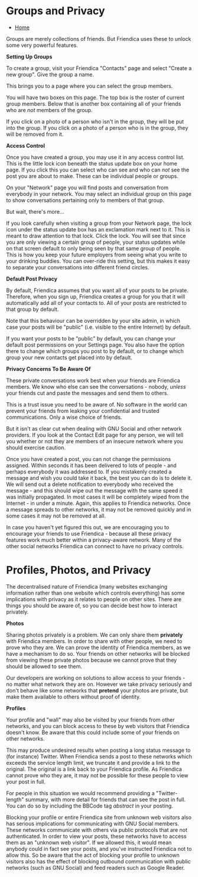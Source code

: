 Groups and Privacy
==================

* [Home](help)


Groups are merely collections of friends.
But Friendica uses these to unlock some very powerful features.

**Setting Up Groups** 

To create a group, visit your Friendica "Contacts" page and select "Create a new group".
Give the group a name.

This brings you to a page where you can select the group members.

You will have two boxes on this page.
The top box is the roster of current group members.
Below that is another box containing all of your friends who are *not* members of the group.

If you click on a photo of a person who isn't in the group, they will be put into the group.
If you click on a photo of a person who is in the group, they will be removed from it.

**Access Control**

Once you have created a group, you may use it in any access control list.
This is the little lock icon beneath the status update box on your home page.
If you click this you can select who can see and who can *not* see the post you are about to make.
These can be individual people or groups.

On your "Network" page you will find posts and conversation from everybody in your network.
You may select an individual group on this page to show conversations pertaining only to members of that group.

But wait, there's more...

If you look carefully when visiting a group from your Network page, the lock icon under the status update box has an exclamation mark next to it.
This is meant to draw attention to that lock.
Click the lock.
You will see that since you are only viewing a certain group of people, your status updates while on that screen default to only being seen by that same group of people.
This is how you keep your future employers from seeing what you write to your drinking buddies.
You can over-ride this setting, but this makes it easy to separate your conversations into different friend circles.

**Default Post Privacy**

By default, Friendica assumes that you want all of your posts to be private.
Therefore, when you sign up, Friendica creates a group for you that it will automatically add all of your contacts to.
All of your posts are restricted to that group by default.

Note that this behaviour can be overridden by your site admin, in which case your posts will be "public" (i.e. visible to the entire Internet) by default.

If you want your posts to be "public" by default, you can change your default post permissions on your Settings page.
You also have the option there to change which groups you post to by default, or to change which group your new contacts get placed into by default.

**Privacy Concerns To Be Aware Of**

These private conversations work best when your friends are Friendica members.
We know who else can see the conversations - nobody, *unless* your friends cut and paste the messages and send them to others.

This is a trust issue you need to be aware of.
No software in the world can prevent your friends from leaking your confidential and trusted communications.
Only a wise choice of friends.

But it isn't as clear cut when dealing with GNU Social and other network providers.
If you look at the Contact Edit page for any person, we will tell you whether or not they are members of an insecure network where you should exercise caution.

Once you have created a post, you can not change the permissions assigned.
Within seconds it has been delivered to lots of people - and perhaps everybody it was addressed to.
If you mistakenly created a message and wish you could take it back, the best you can do is to delete it.
We will send out a delete notification to everybody who received the message - and this should wipe out the message with the same speed it was initially propagated.
In most cases it will be completely wiped from the Internet - in under a minute.
Again, this applies to Friendica networks.
Once a message spreads to other networks, it may not be removed quickly and in some cases it may not be removed at all.

In case you haven't yet figured this out, we are encouraging you to encourage your friends to use Friendica - because all these privacy features work much better within a privacy-aware network.
Many of the other social networks Friendica can connect to have no privacy controls.


Profiles, Photos, and Privacy
=============================

The decentralised nature of Friendica (many websites exchanging information rather than one website which controls everything) has some implications with privacy as it relates to people on other sites.
There are things you should be aware of, so you can decide best how to interact privately.

**Photos**

Sharing photos privately is a problem.
We can only share them __privately__ with Friendica members.
In order to share with other people, we need to prove who they are.
We can prove the identity of Friendica members, as we have a mechanism to do so.
Your friends on other networks will be blocked from viewing these private photos because we cannot prove that they should be allowed to see them.

Our developers are working on solutions to allow access to your friends - no matter what network they are on.
However we take privacy seriously and don't behave like some networks that __pretend__ your photos are private, but make them available to others without proof of identity.

**Profiles**

Your profile and "wall" may also be visited by your friends from other networks, and you can block access to these by web visitors that Friendica doesn't know.
Be aware that this could include some of your friends on other networks.

This may produce undesired results when posting a long status message to (for instance) Twitter.
When Friendica sends a post to these networks which exceeds the service length limit, we truncate it and provide a link to the original.
The original is a link back to your Friendica profile.
As Friendica cannot prove who they are, it may not be possible for these people to view your post in full.

For people in this situation we would recommend providing a "Twitter-length" summary, with more detail for friends that can see the post in full. 
You can do so by including the BBCode tag *abstract* in your posting.

Blocking your profile or entire Friendica site from unknown web visitors also has serious implications for communicating with GNU Social members.
These networks communicate with others via public protocols that are not authenticated.
In order to view your posts, these networks have to access them as an "unknown web visitor".
If we allowed this, it would mean anybody could in fact see your posts, and you've instructed Friendica not to allow this.
So be aware that the act of blocking your profile to unknown visitors also has the effect of blocking outbound communication with public networks (such as GNU Social) and feed readers such as Google Reader.
